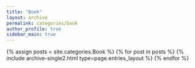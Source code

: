 ```yaml
---
title: "Book"
layout: archive
permalink: categories/book
author_profile: true
sidebar_main: true
---
```


{% assign posts = site.categories.Book %}
{% for post in posts %} {% include archive-single2.html type=page.entries_layout %} {% endfor %}
